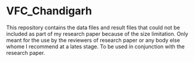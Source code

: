 # VFC_Chandigarh
This repository contains the data files and result files that could not be included as part of my research paper because of the size limitation.
Only meant for the use by the reviewers of research paper or any body else whome I recommend at a lates stage.
To be used in conjunction with the research paper.
